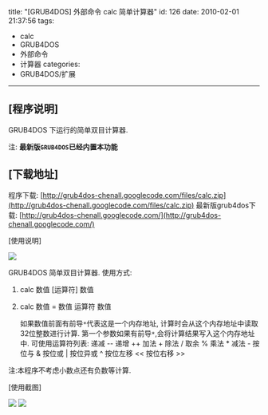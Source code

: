 title: "[GRUB4DOS] 外部命令 calc 简单计算器"
id: 126
date: 2010-02-01 21:37:56
tags: 
- calc
- GRUB4DOS
- 外部命令
- 计算器
categories: 
- GRUB4DOS/扩展
---

## [程序说明]

   GRUB4DOS 下运行的简单双目计算器.

注: __最新版`GRUB4DOS`已经内置本功能__

## [下载地址]

   程序下载: [http://grub4dos-chenall.googlecode.com/files/calc.zip](http://grub4dos-chenall.googlecode.com/files/calc.zip)
   最新版grub4dos下载:  [http://grub4dos-chenall.googlecode.com/](http://grub4dos-chenall.googlecode.com/)

[使用说明]

![](http://d.chenall.net/upload/2010/2/E1FC915B87938DBE7AD7581D63D3837316CE9FD0.png)

GRUB4DOS 简单双目计算器.
 使用方式:
 
 1. calc 数值 [运算符] 数值
 2. calc 数值 = 数值 运算符 数值
 
     如果数值前面有前导`*`代表这是一个内存地址,
     计算时会从这个内存地址中读取32位整数进行计算.
     第一个参数如果有前导`*`,会将计算结果写入这个内存地址中.
     可使用运算符列表:
     递减 --
     递增 ++
     加法 +
     除法 /
     取余 %
     乘法 *
     减法 -
     按位与 &
     按位或 |
     按位异或 ^
     按位左移 <<
     按位右移 >>

注:本程序不考虑小数点还有负数等计算.

[使用截图]

![](http://d.chenall.net/upload/2010/2/4264B928F381C5B0FCA5FAB4E5043184716D0784.png)
![](http://d.chenall.net/upload/2010/2/C2746EFDBC33213B6C5A91296C5B831F7D36336D.png)
